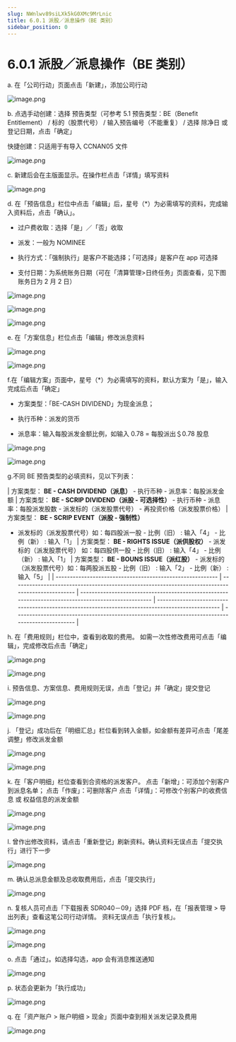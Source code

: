 ```yaml
---
slug: NWnlwv89siLXk5kG0XMc9MrLnic
title: 6.0.1 派股／派息操作（BE 类别）
sidebar_position: 0
---
```



# 6.0.1 派股／派息操作（BE 类别）


a. 在「公司行动」页面点击「新建」，添加公司行动


![image.png](/assets/0be6b30af70ecc33f1793b1d18e77578.png)






b. 点选手动创建：选择 预告类型（可参考 5.1 预告类型：BE（Benefit Entitlement） / 标的（股票代号） / 输入预告编号（不能重复） / 选择 除净日 或 登记日期，点击「确定」


快捷创建：只适用于有导入 CCNAN05 文件


![image.png](/assets/4ddb49fe4fdb5f25f561726af9bcc8f6.png)



c. 新建后会在主版面显示。在操作栏点击「详情」填写资料


![image.png](/assets/4e32c3193d5374718d70166d7225ba0f.png)



d. 在「预告信息」栏位中点击「编辑」后，星号（*）为必需填写的资料，完成输入资料后，点击「确认」。


- 过户费收取：选择「是」／「否」收取


- 派发：一般为 NOMINEE
- 执行方式：「强制执行」是客户不能选择；「可选择」是客户在 app 可选择
- 支付日期：为系统账务日期（可在「清算管理>日终任务」页面查看，见下图账务日为 2 月 2 日）


![image.png](/assets/1ccb1ffafc55c7c0fc4883e96ad90e72.png)


![image.png](/assets/7c77e09ee9d1d52a77557b989337f9cb.png)


![image.png](/assets/0416b9d74f739f56deb993e35daa64f7.png)


e. 在「方案信息」栏位点击「编辑」修改派息资料


![image.png](/assets/3215deeaf2147e6316b3d1528c9759c1.png)


![image.png](/assets/ad0d95a73178fe12efc5de3311c78959.png)


f.在「编辑方案」页面中，星号（*）为必需填写的资料，默认方案为「是」，输入完成后点击「确定」


- 方案类型：「BE-CASH DIVIDEND」为现金派息；


- 执行币种：派发的货币


- 派息率：输入每股派发金额比例，如输入 0.78 = 每股派出＄0.78 股息


![image.png](/assets/96f68faaa63895d328185b10c60819b3.png)


![image.png](/assets/bf888933432e5715b958df6027bf122b.png)


g.不同 BE 预告类型的必填资料，见以下列表：


| 方案类型：
**BE - CASH DIVIDEND（派息）** - 执行币种 - 派息率：每股派发金额     | 方案类型： **BE - SCRIP DIVIDEND（派股 - 可选择性）** - 执行币种 - 派息率：每股派发股数 - 派发标的（派发股票代号） - 再投资价格（派发股票价格）   | 方案类型： **BE - SCRIP EVENT（派股 - 强制性）**
- 派发标的（派发股票代号）如：每四股派一股 - 比例（旧） : 输入「4」 - 比例（新） : 输入「1」   | 方案类型： **BE - RIGHTS ISSUE（派供股权）** - 派发标的（派发股票代号）
如：每四股供一股 - 比例（旧） : 输入「4」 - 比例（新） : 输入「1」   | 方案类型： **BE - BOUNS ISSUE（派红股）**  - 派发标的（派发股票代号）如：每两股派五股 - 比例（旧） : 输入「2」 - 比例（新） : 输入「5」   |
| --------------------------------------------------------- | ------------------------------------------------------------------------------------------------ | --------------------------------------------------------------------------------------------------- | ------------------------------------------------------------------------------------------------ | ----------------------------------------------------------------------------------------------- |



h. 在「费用规则」栏位中，查看到收取的费用。
如需一次性修改费用可点击「编辑」，完成修改后点击「确定」


![image.png](/assets/338dac02813f83307e3ae7723878c9ae.png)


![image.png](/assets/e51253486ce828c354c483044d1a431d.png)



i. 预告信息、方案信息、费用规则无误，点击「登记」并「确定」提交登记


![image.png](/assets/b4761f4a494ac8d6fb2d160659ac878d.png)


![image.png](/assets/d4993924b7a90f22fa676c6e94b7d639.png)



j. 「登记」成功后在「明细汇总」栏位看到转入金额，如金额有差异可点击「尾差调整」修改派发金额


![image.png](/assets/0cdcf59b04368754948207b393c74c6e.png)


![image.png](/assets/985aa31891d09ac434fdd97f3802c1b8.png)


k. 在「客户明细」栏位查看到合资格的派发客户。
点击「新增」：可添加个别客户到派息名单；
点击「作废」：可删除客户
点击「详情」：可修改个别客户的收费信息 或 权益信息的派发金额


![image.png](/assets/ee3ee7629e0cee618b0be18dd897f7e4.png)


![image.png](/assets/162bb4ae8b09aa6c4b40bbcb8532b6e4.png)


l. 曾作出修改资料，请点击「重新登记」刷新资料。确认资料无误点击「提交执行」进行下一步


![image.png](/assets/de32e7ba9de656991ff9a033d3b04d65.png)



m. 确认总派息金额及总收取费用后，点击「提交执行」


![image.png](/assets/e066f8bd2ab583ca190f3cdd92ab1e66.png)



n. 复核人员可点击「下载报表 SDR040－09」选择 PDF 档，在「报表管理 > 导出列表」查看这笔公司行动详情。
资料无误点击「执行复核」。


![image.png](/assets/eb0f9240052b07748b45360d47b1ca26.png)


![image.png](/assets/78887d0d0d8e3681ffeef0c46d7a79d5.png)


o. 点击「通过」。如选择勾选，app 会有消息推送通知


![image.png](/assets/c2c62bd7d0df2baaff89316a478edda6.png)


p. 状态会更新为「执行成功」


![image.png](/assets/4ba2bc18a3d118e76439e09254548058.png)


q. 在「资产账户 > 账户明细 > 现金」页面中查到相关派发记录及费用


![image.png](/assets/867c242ceb5ba2447442780f7627f6b4.png)

